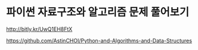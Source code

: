 # 파이썬 자료구조와 알고리즘 문제 풀어보기

http://bitly.kr/UwQ1EH8FtX

https://github.com/AstinCHOI/Python-and-Algorithms-and-Data-Structures